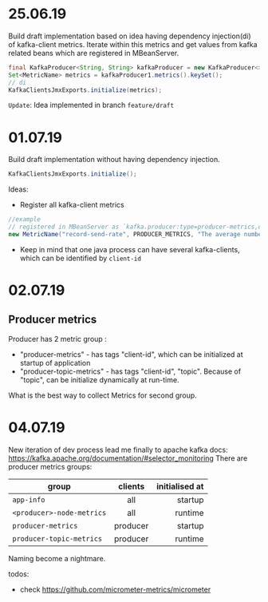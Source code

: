 # 25.06.19
Build draft implementation based on idea having dependency injection(di) of kafka-client metrics.
Iterate within this metrics and get values from kafka related beans which are registered in MBeanServer.
```java
final KafkaProducer<String, String> kafkaProducer = new KafkaProducer<>(getProducerProps(id1));
Set<MetricName> metrics = kafkaProducer1.metrics().keySet();
// di
KafkaClientsJmxExports.initialize(metrics);
```  

`Update`: Idea implemented in branch `feature/draft`

# 01.07.19
Build draft implementation without having dependency injection. 
```java
KafkaClientsJmxExports.initialize();
```
Ideas: 
* Register all kafka-client metrics
```java
//example
// registered in MBeanServer as `kafka.producer:type=producer-metrics,client-id=2312-123432-5345`
new MetricName("record-send-rate", PRODUCER_METRICS, "The average number of records sent per second.",new HashMap<>())
``` 
* Keep in mind that one java process can have several kafka-clients, which can be identified by `client-id`

# 02.07.19
## Producer metrics 
Producer has 2 metric group : 
* "producer-metrics" - has tags "client-id", which can be initialized at startup of application
* "producer-topic-metrics" - has tags "client-id", "topic". Because of "topic", can be initialize dynamically at run-time.

What is the best way to collect Metrics for second group.   

# 04.07.19
New iteration of dev process lead me finally to apache kafka docs: https://kafka.apache.org/documentation/#selector_monitoring 
There are producer metrics groups:

| group                           | clients       | initialised at    |
| -------------                   |:-------------:|             -----:|
| `app-info`                      | all           | startup           |
| `<producer>-node-metrics`       | all           | runtime           |
| `producer-metrics`              | producer      | startup           |
| `producer-topic-metrics`        | producer      | runtime           |

Naming become a nightmare. 

todos:
* check https://github.com/micrometer-metrics/micrometer 
  